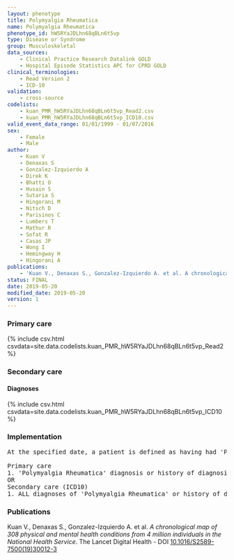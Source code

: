 ```yaml
---
layout: phenotype
title: Polymyalgia Rheumatica
name: Polymyalgia Rheumatica
phenotype_id: hW5RYaJDLhn68qBLn6t5vp 
type: Disease or Syndrome
group: Musculoskeletal
data_sources: 
    - Clinical Practice Research Datalink GOLD
    - Hospital Episode Statistics APC for CPRD GOLD
clinical_terminologies: 
    - Read Version 2
    - ICD-10
validation: 
    - cross-source
codelists: 
    - kuan_PMR_hW5RYaJDLhn68qBLn6t5vp_Read2.csv
    - kuan_PMR_hW5RYaJDLhn68qBLn6t5vp_ICD10.csv
valid_event_data_range: 01/01/1999 - 01/07/2016
sex: 
    - Female
    - Male
author: 
    - Kuan V
    - Denaxas S
    - Gonzalez-Izquierdo A
    - Direk K
    - Bhatti O
    - Husain S
    - Sutaria S
    - Hingorani M
    - Nitsch D
    - Parisinos C
    - Lumbers T
    - Mathur R
    - Sofat R
    - Casas JP
    - Wong I
    - Hemingway H
    - Hingorani A
publications: 
    - 'Kuan V., Denaxas S., Gonzalez-Izquierdo A. et al. A chronological map of 308 physical and mental health conditions from 4 million individuals in the National Health Service. The Lancet Digital Health - DOI: 10.1016/S2589-7500(19)30012-3' 
status: FINAL
date: 2019-05-20
modified_date: 2019-05-20
version: 1
---
```

### Primary care 
{% include csv.html csvdata=site.data.codelists.kuan_PMR_hW5RYaJDLhn68qBLn6t5vp_Read2 %}
### Secondary care 
#### Diagnoses 
{% include csv.html csvdata=site.data.codelists.kuan_PMR_hW5RYaJDLhn68qBLn6t5vp_ICD10 %}
### Implementation 
<pre>At the specified date, a patient is defined as having had 'Polymyalgia Rheumatica' IF they meet the criteria for any of the following on or before the specified date. The earliest date on which the individual meets any of the following criteria on or before the specified date is defined as the first event date:

Primary care
1. 'Polymyalgia Rheumatica' diagnosis or history of diagnosis during a consultation 
OR
Secondary care (ICD10)
1. ALL diagnoses of 'Polymyalgia Rheumatica' or history of diagnosis during a hospitalization</pre> 
 
### Publications 
Kuan V., Denaxas S., Gonzalez-Izquierdo A. et al. _A chronological map of 308 physical and mental health conditions from 4 million individuals in the National Health Service_. The Lancet Digital Health - DOI <a href='https://www.thelancet.com/journals/landig/article/PIIS2589-7500(19)30012-3/fulltext'>10.1016/S2589-7500(19)30012-3</a>